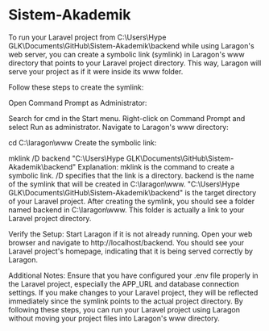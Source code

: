 # Sistem-Akademik
To run your Laravel project from C:\Users\Hype GLK\Documents\GitHub\Sistem-Akademik\backend while using Laragon's web server, you can create a symbolic link (symlink) in Laragon's www directory that points to your Laravel project directory. This way, Laragon will serve your project as if it were inside its www folder.

Follow these steps to create the symlink:

Open Command Prompt as Administrator:

Search for cmd in the Start menu.
Right-click on Command Prompt and select Run as administrator.
Navigate to Laragon's www directory:

cd C:\laragon\www
Create the symbolic link:

mklink /D backend "C:\Users\Hype GLK\Documents\GitHub\Sistem-Akademik\backend"
Explanation:
mklink is the command to create a symbolic link.
/D specifies that the link is a directory.
backend is the name of the symlink that will be created in C:\laragon\www.
"C:\Users\Hype GLK\Documents\GitHub\Sistem-Akademik\backend" is the target directory of your Laravel project.
After creating the symlink, you should see a folder named backend in C:\laragon\www. This folder is actually a link to your Laravel project directory.

Verify the Setup:
Start Laragon if it is not already running.
Open your web browser and navigate to http://localhost/backend.
You should see your Laravel project's homepage, indicating that it is being served correctly by Laragon.

Additional Notes:
Ensure that you have configured your .env file properly in the Laravel project, especially the APP_URL and database connection settings.
If you make changes to your Laravel project, they will be reflected immediately since the symlink points to the actual project directory.
By following these steps, you can run your Laravel project using Laragon without moving your project files into Laragon's www directory.

